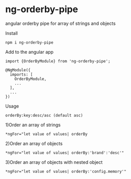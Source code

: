 # ng-orderby-pipe
 angular orderby pipe for array of strings and objects

Install
 
    npm i ng-orderby-pipe
    
Add to the angular app
 
    import {OrderByModule} from 'ng-orderby-pipe';

    @NgModule({
      imports: [
        OrderByModule,
        ...
      ],
      ...
    })
 
Usage

    orderBy:key:desc/asc (default asc)

1)Order an array of strings

    *ngFor="let value of values| orderBy

2)Order an array of objects

    *ngFor="let value of values| orderBy:'brand':'desc'"

3)Order an array of objects with nested object

    *ngFor="let value of values| orderBy:'config.memory'"


